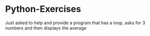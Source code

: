 # Python-Exercises

Just asked to help and provide a program that has a loop, asks for 3 numbers and then displays the average
